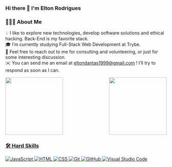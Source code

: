 ### Hi there 👋 I'm Elton Rodrigues

### 👨🏻‍💻 About Me
💡  I like to explore new technologies, develop software solutions and ethical hacking. Back-End is my favorite stack.\
🎓  I’m currently studying Full-Stack Web Development at Trybe.\
💬  Feel free to reach out to me for consulting and volunteering, or just for some interesting discussion.\
✉️  You can send me an email at eltondantas1999@gmail.com ! I’ll try to respond as soon as I can.

 <div>
  <a href="https://github.com/eltonrd">
  <img height="180em" src="https://github-readme-stats.vercel.app/api?username=eltonrd&show_icons=true&theme=tokyonight&include_all_commits=true&count_private=true"/>
  <img height="180em" src="https://media1.tenor.com/images/9fb771fb621c29b0a2eae945b5ceeeb3/tenor.gif?itemid=19019116" align="right" />
</div>

 ### 🛠 Hard Skills 
 
![JavaScript](https://img.shields.io/badge/-JavaScript-05122A?style=flat&logo=javascript)
![HTML](https://img.shields.io/badge/-HTML-05122A?style=flat&logo=HTML5)
![CSS](https://img.shields.io/badge/-CSS-05122A?style=flat&logo=CSS3&logoColor=1572B6)
![Git](https://img.shields.io/badge/-Git-05122A?style=flat&logo=git)
![GitHub](https://img.shields.io/badge/-GitHub-05122A?style=flat&logo=github)
![Visual Studio Code](https://img.shields.io/badge/-Visual%20Studio%20Code-05122A?style=flat&logo=visual-studio-code&logoColor=007ACC)
